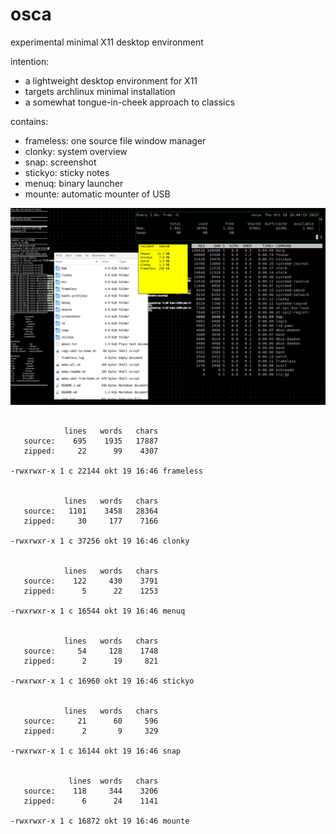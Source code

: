 # osca

experimental minimal X11 desktop environment

intention:
* a lightweight desktop environment for X11
* targets archlinux minimal installation
* a somewhat tongue-in-cheek approach to classics

contains:
* frameless: one source file window manager
* clonky: system overview
* snap: screenshot
* stickyo: sticky notes
* menuq: binary launcher
* mounte: automatic mounter of USB

![screenshot](screenshots/frameless-archlinux-1.png)

```

            lines   words   chars
   source:    695    1935   17887
   zipped:     22      99    4307

-rwxrwxr-x 1 c 22144 okt 19 16:46 frameless


            lines   words   chars
   source:   1101    3458   28364
   zipped:     30     177    7166

-rwxrwxr-x 1 c 37256 okt 19 16:46 clonky


            lines   words   chars
   source:    122     430    3791
   zipped:      5      22    1253

-rwxrwxr-x 1 c 16544 okt 19 16:46 menuq


            lines   words   chars
   source:     54     128    1748
   zipped:      2      19     821

-rwxrwxr-x 1 c 16960 okt 19 16:46 stickyo


            lines   words   chars
   source:     21      60     596
   zipped:      2       9     329

-rwxrwxr-x 1 c 16144 okt 19 16:46 snap


             lines  words   chars
   source:    118     344    3206
   zipped:      6      24    1141

-rwxrwxr-x 1 c 16872 okt 19 16:46 mounte

```

